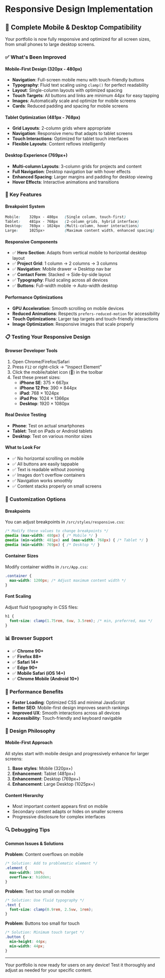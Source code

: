 # Responsive Design Implementation

## 📱 Complete Mobile & Desktop Compatibility

Your portfolio is now fully responsive and optimized for all screen sizes, from small phones to large desktop screens.

### ✅ What's Been Improved

#### **Mobile-First Design (320px - 480px)**
- **Navigation**: Full-screen mobile menu with touch-friendly buttons
- **Typography**: Fluid text scaling using `clamp()` for perfect readability
- **Layout**: Single-column layouts with optimized spacing
- **Touch Targets**: All buttons and links are minimum 44px for easy tapping
- **Images**: Automatically scale and optimize for mobile screens
- **Cards**: Reduced padding and spacing for mobile screens

#### **Tablet Optimization (481px - 768px)**
- **Grid Layouts**: 2-column grids where appropriate
- **Navigation**: Responsive menu that adapts to tablet screens
- **Touch Interactions**: Optimized for tablet touch interfaces
- **Flexible Layouts**: Content reflows intelligently

#### **Desktop Experience (769px+)**
- **Multi-column Layouts**: 3-column grids for projects and content
- **Full Navigation**: Desktop navigation bar with hover effects
- **Enhanced Spacing**: Larger margins and padding for desktop viewing
- **Hover Effects**: Interactive animations and transitions

### 🎯 Key Features

#### **Breakpoint System**
```css
Mobile:    320px - 480px   (Single column, touch-first)
Tablet:    481px - 768px   (2-column grids, hybrid interface)
Desktop:   769px - 1024px  (Multi-column, hover interactions)
Large:     1025px+         (Maximum content width, enhanced spacing)
```

#### **Responsive Components**
- ✅ **Hero Section**: Adapts from vertical mobile to horizontal desktop layout
- ✅ **Project Grid**: 1 column → 2 columns → 3 columns
- ✅ **Navigation**: Mobile drawer → Desktop nav bar
- ✅ **Contact Form**: Stacked → Side-by-side layout
- ✅ **Typography**: Fluid scaling across all devices
- ✅ **Buttons**: Full-width mobile → Auto-width desktop

#### **Performance Optimizations**
- **GPU Acceleration**: Smooth scrolling on mobile devices
- **Reduced Animations**: Respects `prefers-reduced-motion` for accessibility
- **Touch Optimizations**: Larger tap targets and touch-friendly interactions
- **Image Optimization**: Responsive images that scale properly

### 📋 Testing Your Responsive Design

#### **Browser Developer Tools**
1. Open Chrome/Firefox/Safari
2. Press `F12` or right-click → "Inspect Element"
3. Click the mobile/tablet icon (📱) in the toolbar
4. Test these preset sizes:
   - **iPhone SE**: 375 × 667px
   - **iPhone 12 Pro**: 390 × 844px
   - **iPad**: 768 × 1024px
   - **iPad Pro**: 1024 × 1366px
   - **Desktop**: 1920 × 1080px

#### **Real Device Testing**
- **Phone**: Test on actual smartphones
- **Tablet**: Test on iPads or Android tablets
- **Desktop**: Test on various monitor sizes

#### **What to Look For**
- ✅ No horizontal scrolling on mobile
- ✅ All buttons are easily tappable
- ✅ Text is readable without zooming
- ✅ Images don't overflow containers
- ✅ Navigation works smoothly
- ✅ Content stacks properly on small screens

### 🔧 Customization Options

#### **Breakpoints**
You can adjust breakpoints in `/src/styles/responsive.css`:
```css
/* Modify these values to change breakpoints */
@media (max-width: 480px) { /* Mobile */ }
@media (min-width: 481px) and (max-width: 768px) { /* Tablet */ }
@media (min-width: 769px) { /* Desktop */ }
```

#### **Container Sizes**
Modify container widths in `/src/App.css`:
```css
.container {
  max-width: 1200px; /* Adjust maximum content width */
}
```

#### **Font Scaling**
Adjust fluid typography in CSS files:
```css
h1 {
  font-size: clamp(1.75rem, 6vw, 3.5rem); /* min, preferred, max */
}
```

### 📊 Browser Support

- ✅ **Chrome 90+**
- ✅ **Firefox 88+**
- ✅ **Safari 14+**
- ✅ **Edge 90+**
- ✅ **Mobile Safari (iOS 14+)**
- ✅ **Chrome Mobile (Android 10+)**

### 🚀 Performance Benefits

- **Faster Loading**: Optimized CSS and minimal JavaScript
- **Better SEO**: Mobile-first design improves search rankings
- **Improved UX**: Smooth interactions across all devices
- **Accessibility**: Touch-friendly and keyboard navigable

### 🎨 Design Philosophy

#### **Mobile-First Approach**
All styles start with mobile design and progressively enhance for larger screens:
1. **Base styles**: Mobile (320px+)
2. **Enhancement**: Tablet (481px+)
3. **Enhancement**: Desktop (769px+)
4. **Enhancement**: Large Desktop (1025px+)

#### **Content Hierarchy**
- Most important content appears first on mobile
- Secondary content adapts or hides on smaller screens
- Progressive disclosure for complex interfaces

### 🔍 Debugging Tips

#### **Common Issues & Solutions**

**Problem**: Content overflows on mobile
```css
/* Solution: Add to problematic element */
.element {
  max-width: 100%;
  overflow-x: hidden;
}
```

**Problem**: Text too small on mobile
```css
/* Solution: Use fluid typography */
.text {
  font-size: clamp(0.9rem, 2.5vw, 1rem);
}
```

**Problem**: Buttons too small for touch
```css
/* Solution: Minimum touch target */
.button {
  min-height: 44px;
  min-width: 44px;
}
```

---

Your portfolio is now ready for users on any device! Test it thoroughly and adjust as needed for your specific content.
